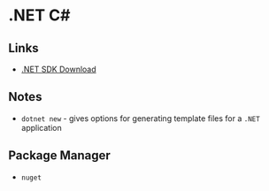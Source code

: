 # .NET C#

## Links
* [.NET SDK Download](https://dotnet.microsoft.com/en-us/download)

## Notes
* `dotnet new` - gives options for generating template files for a `.NET` application

## Package Manager
* `nuget`
